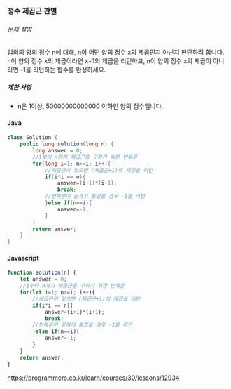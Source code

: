 ### 정수 제곱근 판별

###### 문제 설명

임의의 양의 정수 n에 대해, n이 어떤 양의 정수 x의 제곱인지 아닌지 판단하려 합니다.
n이 양의 정수 x의 제곱이라면 x+1의 제곱을 리턴하고, n이 양의 정수 x의 제곱이 아니라면 -1을 리턴하는 함수를 완성하세요.

##### 제한 사항

- n은 1이상, 50000000000000 이하인 양의 정수입니다.



#### Java

~~~java
class Solution {
    public long solution(long n) {
        long answer = 0;
        //1부터 n까지 제곱근을 구하기 위한 반복문
        for(long i=1; n>=i; i++){
            //제곱근이 맞으면 (제곱근+1)의 제곱을 리턴
            if(i*i == n){
                answer=(i+1)*(i+1);
                break; 
            //반복문이 끝까지 돌았을 경우 -1을 리턴
            }else if(n==i){
                answer=-1;
            }
        }
        return answer;
    }
}
~~~



#### Javascript

~~~js
function solution(n) {
    let answer = 0;
    //1부터 n까지 제곱근을 구하기 위한 반복문
    for(let i=1; n>=i; i++){
        //제곱근이 맞으면 (제곱근+1)의 제곱을 리턴
        if(i*i == n){
            answer=(i+1)*(i+1);
            break; 
        //반복문이 끝까지 돌았을 경우 -1을 리턴
        }else if(n==i){
            answer=-1;
        }
    }
    return answer;
}
~~~



https://programmers.co.kr/learn/courses/30/lessons/12934